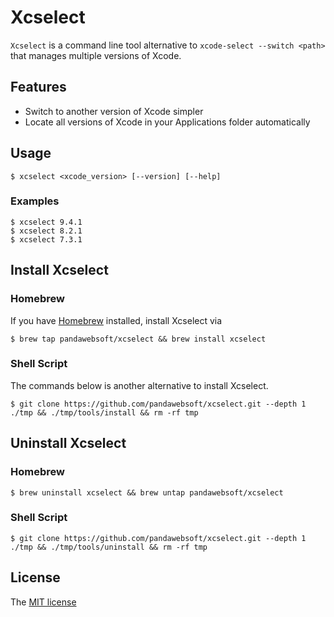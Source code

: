 # Xcselect

`Xcselect` is a command line tool alternative to `xcode-select --switch <path>` that manages multiple versions of Xcode.

## Features
- Switch to another version of Xcode simpler
- Locate all versions of Xcode in your Applications folder automatically

## Usage
```
$ xcselect <xcode_version> [--version] [--help]
```

### Examples
```
$ xcselect 9.4.1
$ xcselect 8.2.1
$ xcselect 7.3.1
```

## Install Xcselect

### Homebrew
If you have [Homebrew][1] installed, install Xcselect via

```
$ brew tap pandawebsoft/xcselect && brew install xcselect
```

### Shell Script
The commands below is another alternative to install Xcselect.

```
$ git clone https://github.com/pandawebsoft/xcselect.git --depth 1 ./tmp && ./tmp/tools/install && rm -rf tmp
```

## Uninstall Xcselect

### Homebrew

```
$ brew uninstall xcselect && brew untap pandawebsoft/xcselect
```

### Shell Script

```
$ git clone https://github.com/pandawebsoft/xcselect.git --depth 1 ./tmp && ./tmp/tools/uninstall && rm -rf tmp
```

## License

The [MIT license][2]


 [1]: http://brew.sh/
 [2]: https://github.com/pandawebsoft/xcselect/blob/master/LICENSE
